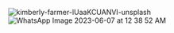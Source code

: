 ![kimberly-farmer-lUaaKCUANVI-unsplash](https://github.com/harshdeepjanjua/portfolio/assets/145364642/08403bef-3322-46b1-ba3f-81fba91480ff)
![WhatsApp Image 2023-06-07 at 12 38 52 AM](https://github.com/harshdeepjanjua/portfolio/assets/145364642/41f5d6de-5138-4dff-a85d-f1b8a1790fb6)
